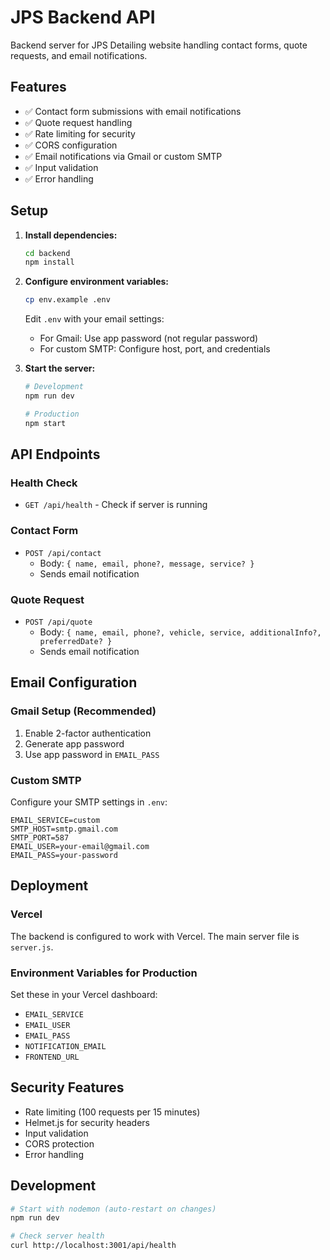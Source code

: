 # JPS Backend API

Backend server for JPS Detailing website handling contact forms, quote requests, and email notifications.

## Features

- ✅ Contact form submissions with email notifications
- ✅ Quote request handling
- ✅ Rate limiting for security
- ✅ CORS configuration
- ✅ Email notifications via Gmail or custom SMTP
- ✅ Input validation
- ✅ Error handling

## Setup

1. **Install dependencies:**
   ```bash
   cd backend
   npm install
   ```

2. **Configure environment variables:**
   ```bash
   cp env.example .env
   ```
   
   Edit `.env` with your email settings:
   - For Gmail: Use app password (not regular password)
   - For custom SMTP: Configure host, port, and credentials

3. **Start the server:**
   ```bash
   # Development
   npm run dev
   
   # Production
   npm start
   ```

## API Endpoints

### Health Check
- `GET /api/health` - Check if server is running

### Contact Form
- `POST /api/contact`
  - Body: `{ name, email, phone?, message, service? }`
  - Sends email notification

### Quote Request
- `POST /api/quote`
  - Body: `{ name, email, phone?, vehicle, service, additionalInfo?, preferredDate? }`
  - Sends email notification

## Email Configuration

### Gmail Setup (Recommended)
1. Enable 2-factor authentication
2. Generate app password
3. Use app password in `EMAIL_PASS`

### Custom SMTP
Configure your SMTP settings in `.env`:
```
EMAIL_SERVICE=custom
SMTP_HOST=smtp.gmail.com
SMTP_PORT=587
EMAIL_USER=your-email@gmail.com
EMAIL_PASS=your-password
```

## Deployment

### Vercel
The backend is configured to work with Vercel. The main server file is `server.js`.

### Environment Variables for Production
Set these in your Vercel dashboard:
- `EMAIL_SERVICE`
- `EMAIL_USER`
- `EMAIL_PASS`
- `NOTIFICATION_EMAIL`
- `FRONTEND_URL`

## Security Features

- Rate limiting (100 requests per 15 minutes)
- Helmet.js for security headers
- Input validation
- CORS protection
- Error handling

## Development

```bash
# Start with nodemon (auto-restart on changes)
npm run dev

# Check server health
curl http://localhost:3001/api/health
``` 